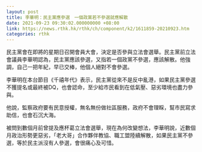 ```yaml
---
layout: post
title: 李華明：民主黨應參選　一個政黨若不參選就應解散
date: 2021-09-23 09:30:02.000000000 +08:00
link: https://news.rthk.hk/rthk/ch/component/k2/1611859-20210923.htm
categories: rthk
---
```


民主黨會在即將的星期日召開會員大會，決定是否參與立法會選舉。民主黨前立法會議員李華明認為，民主黨應該參選，又指若一個政黨不參選，應該解散。他強調，自己一把年紀，早已交棒，他個人絕對不會參選。

李華明在本台節目《千禧年代》表示，民主黨從來不是反中亂港，如果民主黨參選不獲提名或最終被DQ，也會認命，至少給市民看到在低氣壓、惡劣環境也盡力參與。

他說，監察政府要有民意授權，無名無份做社區服務，政府不會理睬，幫市民寫求助信，也會石沉大海。

被問到數個月前曾提及應杯葛立法會選舉，現在為何改變想法，李華明說，近數個月政治形勢更惡劣，「老大哥」合作夥伴教協、職工盟陸續解散，如果民主黨不參選，等於民主派沒有人參選，會很痛心及可惜。
